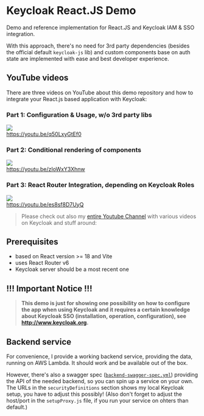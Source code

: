 # Keycloak React.JS Demo

Demo and reference implementation for React.JS and Keycloak IAM & SSO integration.

With this approach, there's no need for 3rd party dependencies (besides the official default `keycloak-js` lib) and custom components base on auth state are implemented with ease and best developer experience.

## YouTube videos

There are three videos on YouTube about this demo repository and how to integrate your React.js based application with Keycloak:

### Part 1: Configuration & Usage, w/o 3rd party libs
[![](http://img.youtube.com/vi/q50LxyGtEf0/0.jpg)](http://www.youtube.com/watch?v=q50LxyGtEf0 "")  
https://youtu.be/q50LxyGtEf0

### Part 2: Conditional rendering of components
[![](http://img.youtube.com/vi/zIoWxY3Xhnw/0.jpg)](http://www.youtube.com/watch?v=zIoWxY3Xhnw "")  
https://youtu.be/zIoWxY3Xhnw

### Part 3: React Router Integration, depending on Keycloak Roles
[![](http://img.youtube.com/vi/es8sf8D7UyQ/0.jpg)](http://www.youtube.com/watch?v=es8sf8D7UyQ "")  
https://youtu.be/es8sf8D7UyQ

> Please check out also my [entire Youtube Channel](https://www.youtube.com/c/NikoKöbler?sub_confirmation=1) with various videos on Keycloak and stuff around:

## Prerequisites

- based on React version >= 18 and Vite
- uses React Router v6
- Keycloak server should be a most recent one

## !!! Important Notice !!!

> **This demo is just for showing one possibility on how to configure the app when using Keycloak and it requires a certain knowledge about Keycloak SSO (installation, operation, configuration), see http://www.keycloak.org.**

## Backend service

For convenience, I provide a working backend service, providing the data, running on AWS Lambda.
It should work and be available out of the box.

However, there's also a swagger spec ([`backend-swagger-spec.yml`](./backend-swagger-spec.yml)) providing the API of the needed backend, so you can spin up a service on your own.
The URLs in the `securityDefinitions` section shows my local Keycloak setup, you have to adjust this possibly!
(Also don't forget to adjust the host/port in the `setupProxy.js` file, if you run your service on ohters than default.)
